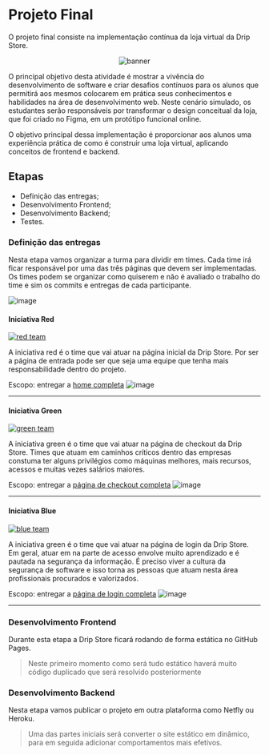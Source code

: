 # Projeto Final

O projeto final consiste na implementação contínua da loja virtual da Drip Store.
<p align="center">
  <img
    src="https://raw.githubusercontent.com/digitalcollege-classes/SUL-FS03/main/projeto-final/banner.svg"
    alt="banner"
  >
</p>


O principal objetivo desta atividade é mostrar a vivência do desenvolvimento de software e criar desafios contínuos para os alunos 
que permitirá aos mesmos colocarem em prática seus conhecimentos e habilidades na área de desenvolvimento web. 
Neste cenário simulado, os estudantes serão responsáveis por transformar o design conceitual da loja, que foi criado no Figma, em um 
protótipo funcional online.

O objetivo principal dessa implementação é proporcionar aos alunos uma experiência prática de como é construir uma loja virtual, 
aplicando conceitos de frontend e backend.

## Etapas

- Definição das entregas;
- Desenvolvimento Frontend;
- Desenvolvimento Backend;
- Testes.

### Definição das entregas

Nesta etapa vamos organizar a turma para dividir em times. Cada time irá ficar responsável por uma das três páginas que devem ser implementadas.
Os times podem se organizar como quiserem e não é avaliado o trabalho do time e sim os commits e entregas de cada participante.

![image](https://github.com/digitalcollege-classes/SUL-FS03/assets/803733/57af0a40-37b9-4afa-978e-a2edab9e6a23)


#### Iniciativa Red

<a href="https://github.com/digitalcollege-classes/SUL-FS03">
    <img src="https://badgen.net/badge/projeto%20final/iniciativa%20red/red?scale=1.6&icon=github&cache=3600" alt="red team">
</a>

A iniciativa red é o time que vai atuar na página inicial da Drip Store. Por ser a página de entrada pode ser que seja uma equipe que tenha mais
responsabilidade dentro do projeto.

Escopo: entregar a [home completa](https://www.figma.com/file/YRywgbHSo7yUPD2ys7MhMh/DRIP-STORE---DIGITAL-COLLEGE?type=design&node-id=309-738&mode=design&t=qICgBdTrYmxTfTlT-4)
![image](https://github.com/digitalcollege-classes/SUL-FS03/assets/803733/1da5c5cf-0e11-4700-87f7-5873f393c1a9)

-----

#### Iniciativa Green

<a href="https://github.com/digitalcollege-classes/SUL-FS03">
    <img src="https://badgen.net/badge/projeto%20final/iniciativa%20green/green?scale=1.6&icon=github&cache=3600" alt="green team">
</a>

A iniciativa green é o time que vai atuar na página de checkout da Drip Store. Times que atuam em caminhos críticos dentro das empresas constuma ter alguns
privilégios como máquinas melhores, mais recursos, acessos e muitas vezes salários maiores.

Escopo: entregar a [página de checkout completa](https://www.figma.com/file/YRywgbHSo7yUPD2ys7MhMh/DRIP-STORE---DIGITAL-COLLEGE?type=design&node-id=403-388&mode=design&t=qICgBdTrYmxTfTlT-4)
![image](https://github.com/digitalcollege-classes/SUL-FS03/assets/803733/f6c298a0-56bd-4234-98ae-1628cf33a01e)

-----

#### Iniciativa Blue

<a href="https://github.com/digitalcollege-classes/SUL-FS03">
    <img src="https://badgen.net/badge/projeto%20final/iniciativa%20blue/blue?scale=1.6&icon=github&cache=3600" alt="blue team">
</a>

A iniciativa green é o time que vai atuar na página de login da Drip Store. Em geral, atuar em na parte de acesso envolve muito aprendizado e 
é pautada na segurança da informação. É preciso viver a cultura da segurança de software e isso torna as pessoas que atuam nesta área profissionais
procurados e valorizados.

Escopo: entregar a [página de login completa](https://www.figma.com/file/YRywgbHSo7yUPD2ys7MhMh/DRIP-STORE---DIGITAL-COLLEGE?type=design&node-id=474-841&mode=design&t=qICgBdTrYmxTfTlT-4)
![image](https://github.com/digitalcollege-classes/SUL-FS03/assets/803733/3662d139-f0d8-41a6-bf7c-13e35e7874ab)

-----

### Desenvolvimento Frontend

Durante esta etapa a Drip Store ficará rodando de forma estática no GitHub Pages.

> Neste primeiro momento como será tudo estático haverá muito código duplicado que será resolvido posteriormente

### Desenvolvimento Backend

Nesta etapa vamos publicar o projeto em outra plataforma como Netfly ou Heroku.

> Uma das partes iniciais será converter o site estático em dinâmico, para em seguida adicionar comportamentos mais efetivos.
